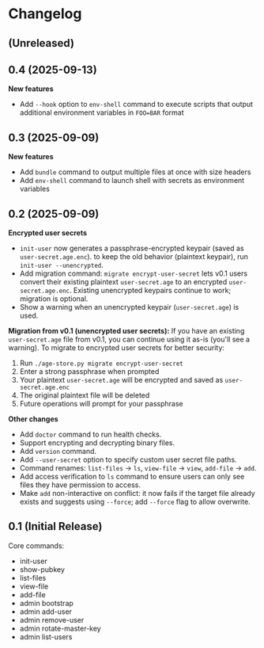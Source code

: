 # Changelog

## (Unreleased)

## 0.4 (2025-09-13)

**New features**
- Add `--hook` option to `env-shell` command to execute scripts that output additional environment variables in `FOO=BAR` format

## 0.3 (2025-09-09)

**New features**
- Add `bundle` command to output multiple files at once with size headers
- Add `env-shell` command to launch shell with secrets as environment variables

## 0.2 (2025-09-09)

**Encrypted user secrets**
- `init-user` now generates a passphrase-encrypted keypair (saved as `user-secret.age.enc`).
  to keep the old behavior (plaintext keypair), run `init-user --unencrypted`.
- Add migration command: `migrate encrypt-user-secret` lets v0.1 users convert their
  existing plaintext `user-secret.age` to an encrypted `user-secret.age.enc`.
  Existing unencrypted keypairs continue to work; migration is optional.
- Show a warning when an unencrypted keypair (`user-secret.age`) is used.

**Migration from v0.1 (unencrypted user secrets):**
If you have an existing `user-secret.age` file from v0.1, you can continue using it as-is (you'll see a warning). To migrate to encrypted user secrets for better security:
1. Run `./age-store.py migrate encrypt-user-secret`
2. Enter a strong passphrase when prompted
3. Your plaintext `user-secret.age` will be encrypted and saved as `user-secret.age.enc`
4. The original plaintext file will be deleted
5. Future operations will prompt for your passphrase

**Other changes**
- Add `doctor` command to run health checks.
- Support encrypting and decrypting binary files.
- Add `version` command.
- Add `--user-secret` option to specify custom user secret file paths.
- Command renames: `list-files` → `ls`, `view-file` → `view`, `add-file` → `add`.
- Add access verification to `ls` command to ensure users can only see files they have permission to access.
- Make `add` non-interactive on conflict: it now fails if the target file already exists and suggests using `--force`; add `--force` flag to allow overwrite.

## 0.1 (Initial Release)

Core commands:
- init-user
- show-pubkey
- list-files
- view-file
- add-file
- admin bootstrap
- admin add-user
- admin remove-user
- admin rotate-master-key
- admin list-users
